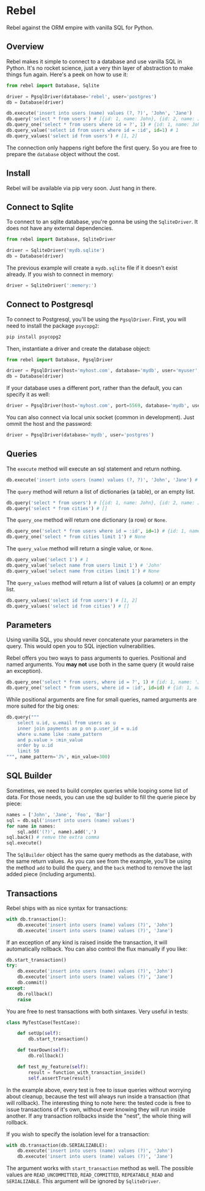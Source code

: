 # Rebel

Rebel against the ORM empire with vanilla SQL for Python.


## Overview

Rebel makes it simple to connect to a database and use vanilla SQL in Python. It's no rocket science, just a very thin layer of abstraction to make things fun again. Here's a peek on how to use it:

```python
from rebel import Database, Sqlite

driver = PgsqlDriver(database='rebel', user='postgres')
db = Database(driver)

db.execute('insert into users (name) values (?, ?)', 'John', 'Jane')
db.query('select * from users') # [{id: 1, name: John}, {id: 2, name: Jane}]
db.query_one('select * from users where id = ?', 1) # {id: 1, name: John}
db.query_value('select id from users where id = :id', id=1) # 1
db.query_values('select id from users') # [1, 2]
```

The connection only happens right before the first query. So you are free to prepare the `database` object without the cost.


## Install

Rebel will be available via pip very soon. Just hang in there.


## Connect to Sqlite

To connect to an sqlite database, you're gonna be using the `SqliteDriver`. It does not have any external dependencies.

```python
from rebel import Database, SqliteDriver

driver = SqliteDriver('mydb.sqlite')
db = Database(driver)
```

The previous example will create a `mydb.sqlite` file if it doesn't exist already. If you wish to connect in memory:

```python
driver = SqliteDriver(':memory:')
```


## Connect to Postgresql

To connect to Postgresql, you'll be using the `PgsqlDriver`. First, you will need to install the package `psycopg2`:

```python
pip install psycopg2
```

Then, instantiate a driver and create the database object:

```python
from rebel import Database, PgsqlDriver

driver = PgsqlDriver(host='myhost.com', database='mydb', user='myuser', password='mypass')
db = Database(driver)
```

If your database uses a different port, rather than the default, you can specify it as well:

```python
driver = PgsqlDriver(host='myhost.com', port=5569, database='mydb', user='myuser', password='mypass')
```

You can also connect via local unix socket (common in development). Just ommit the host and the password:

```python
driver = PgsqlDriver(database='mydb', user='postgres')
```


## Queries

The `execute` method will execute an sql statement and return nothing.

```python
db.execute('insert into users (name) values (?, ?)', 'John', 'Jane') # None
```

The `query` method will return a list of dictionaries (a table), or an empty list.

```python
db.query('select * from users') # [{id: 1, name: John}, {id: 2, name: Jane}]
db.query('select * from cities') # []
```

The `query_one` method will return one dictionary (a row) or `None`.

```python
db.query_one('select * from users where id = :id', id=1) # {id: 1, name: John}
db.query_one('select * from cities limit 1') # None
```

The `query_value` method will return a single value, or `None`.

```python
db.query_value('select 1') # 1
db.query_value('select name from users limit 1') # 'John'
db.query_value('select name from cities limit 1') # None
```

The `query_values` method will return a list of values (a column) or an empty list.

```python
db.query_values('select id from users') # [1, 2]
db.query_values('select id from cities') # []
```


## Parameters

Using vanilla SQL, you should never concatenate your parameters in the query. This would open you to SQL injection vulnerabilities.

Rebel offers you two ways to pass arguments to queries. Positional and named arguments. You **may not** use both in the same query (it would raise an exception).

```python
db.query_one('select * from users, where id = ?', 1) # {id: 1, name: 'John'}
db.query_one('select * from users, where id = :id', id=id) # {id: 1, name: 'John'}
```

While positional arguments are fine for small queries, named arguments are more suited for the big ones:

```python
db.query("""
    select u.id, u.email from users as u
    inner join payments as p on p.user_id = u.id
    where u.name like :name_pattern
    and p.value > :min_value
    order by u.id
    limit 50
""", name_pattern='J%', min_value=300)
```


## SQL Builder

Sometimes, we need to build complex queries while looping some list of data. For those needs, you can use the sql builder to fill the querie piece by piece:

```python
names = ['John', 'Jane', 'Foo', 'Bar']
sql = db.sql('insert into users (name) values')
for name in names:
    sql.add('(?)', name).add(',')
sql.back() # remve the extra comma
sql.execute()
```

The `SqlBuilder` object has the same query methods as the database, with the same return values. As you can see from the example, you'll be using the method `add` to build the query, and the `back` method to remove the last added piece (including arguments).


## Transactions

Rebel ships with as nice syntax for transactions:

```python
with db.transaction():
    db.execute('insert into users (name) values (?)', 'John')
    db.execute('insert into users (name) values (?)', 'Jane')
```

If an exception of any kind is raised inside the transaction, it will automatically rollback. You can also control the flux manually if you like:

```python
db.start_transaction()
try:
    db.execute('insert into users (name) values (?)', 'John')
    db.execute('insert into users (name) values (?)', 'Jane')
    db.commit()
except:
    db.rollback()
    raise
```

You are free to nest transactions with both sintaxes. Very useful in tests:

```python
class MyTestCase(TestCase):

    def setUp(self):
        db.start_transaction()

    def tearDown(self):
        db.rollback()

    def test_my_feature(self):
        result = function_with_transaction_inside()
        self.assertTrue(result)
```

In the example above, every test is free to issue queries without worrying about cleanup, because the test will always run inside a transaction (that will rollback). The interesting thing to note here: the tested code is free to issue transactions of it's own, without ever knowing they will run inside another. If any transaction rollbacks inside the "nest", the whole thing will rollback.

If you wish to specify the isolation level for a transaction:

```python
with db.transaction(db.SERIALIZABLE):
    db.execute('insert into users (name) values (?)', 'John')
    db.execute('insert into users (name) values (?)', 'Jane')
```

The argument works with `start_transaction` method as well. The possible values are `READ_UNCOMMITTED`, `READ_COMMITTED`, `REPEATABLE_READ` and `SERIALIZABLE`. This argument will be ignored by `SqliteDriver`.
